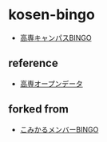 # kosen-bingo
 
- [高専キャンパスBINGO](https://codeforkosen.github.io/kosen-bing/)

## reference

- [高専オープンデータ](https://github.com/codeforkosen/kosen-opendata)

## forked from

- [こみかるメンバーBINGO](https://github.com/code4fukui/comical)
